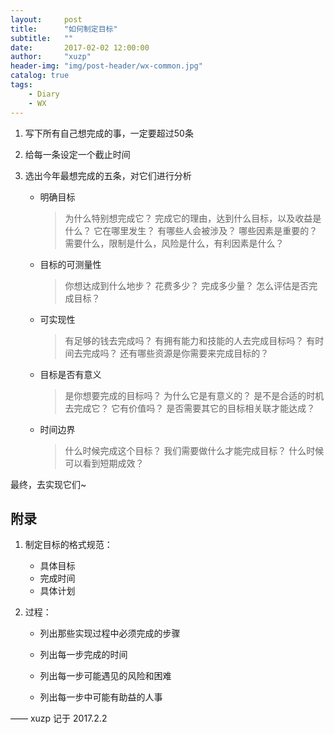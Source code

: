 ```yaml
---
layout:     post
title:      "如何制定目标"
subtitle:   ""
date:       2017-02-02 12:00:00
author:     "xuzp"
header-img: "img/post-header/wx-common.jpg"
catalog: true
tags:
    - Diary
    - WX
---
```


1. 写下所有自己想完成的事，一定要超过50条

2. 给每一条设定一个截止时间

3. 选出今年最想完成的五条，对它们进行分析

      * 明确目标

        > 为什么特别想完成它？
        > 完成它的理由，达到什么目标，以及收益是什么？
        > 它在哪里发生？
        > 有哪些人会被涉及？
        > 哪些因素是重要的？需要什么，限制是什么，风险是什么，有利因素是什么？

      * 目标的可测量性

        > 你想达成到什么地步？
        > 花费多少？
        > 完成多少量？
        > 怎么评估是否完成目标？

      * 可实现性

        > 有足够的钱去完成吗？
        > 有拥有能力和技能的人去完成目标吗？
        > 有时间去完成吗？
        > 还有哪些资源是你需要来完成目标的？

      * 目标是否有意义

        > 是你想要完成的目标吗？
        > 为什么它是有意义的？
        > 是不是合适的时机去完成它？
        > 它有价值吗？
        > 是否需要其它的目标相关联才能达成？

      * 时间边界

        > 什么时候完成这个目标？
        > 我们需要做什么才能完成目标？
        > 什么时候可以看到短期成效？

最终，去实现它们~


## 附录

1. 制定目标的格式规范：

    * 具体目标
    * 完成时间
    * 具体计划

2. 过程：

    * 列出那些实现过程中必须完成的步骤

    * 列出每一步完成的时间

    * 列出每一步可能遇见的风险和困难

    * 列出每一步中可能有助益的人事


—— xuzp 记于 2017.2.2
